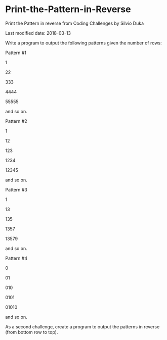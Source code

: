 # Print-the-Pattern-in-Reverse
Print the Pattern in reverse from Coding Challenges by Silvio Duka


Last modified date: 2018-03-13 

Write a program to output the following patterns given the number of rows: 

Pattern #1 

1 

22 

333 

4444 

55555 

and so on. 

Pattern #2 

1 

12 

123 

1234 

12345 

and so on. 

Pattern #3 

1 

13 

135 

1357 

13579 

and so on. 

Pattern #4 

0 

01 

010 

0101 

01010 

and so on. 

As a second challenge, create a program to output the patterns in reverse (from bottom row to top).
